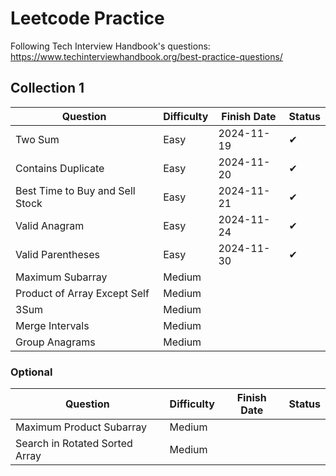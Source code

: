 # Leetcode Practice
Following Tech Interview Handbook's questions: https://www.techinterviewhandbook.org/best-practice-questions/
## Collection 1
| Question                          | Difficulty | Finish Date | Status |
|-----------------------------------|------------|-------------|--------|
| Two Sum                           | Easy       | 2024-11-19  | ✔      |
| Contains Duplicate                | Easy       | 2024-11-20  | ✔      |
| Best Time to Buy and Sell Stock   | Easy       | 2024-11-21  | ✔      |
| Valid Anagram                     | Easy       | 2024-11-24  | ✔      |
| Valid Parentheses                 | Easy       | 2024-11-30  | ✔      |
| Maximum Subarray                  | Medium     |             |        |
| Product of Array Except Self      | Medium     |             |        |
| 3Sum                              | Medium     |             |        |
| Merge Intervals                   | Medium     |             |        |
| Group Anagrams                    | Medium     |             |        |

### Optional

| Question                          | Difficulty | Finish Date | Status |
|-----------------------------------|------------|-------------|--------|
| Maximum Product Subarray          | Medium     |             |        |
| Search in Rotated Sorted Array    | Medium     |             |        |

